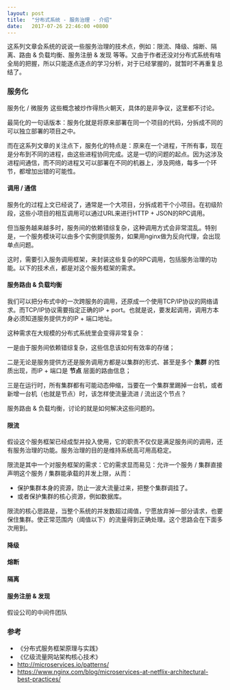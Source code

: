 ```yaml
---
layout: post
title:  "分布式系统 - 服务治理 - 介绍"
date:   2017-07-26 22:46:00 +0800
---
```


这系列文章会系统的说说一些服务治理的技术点，例如：限流、降级、熔断、隔离、路由 & 负载均衡、服务注册 & 发现 等等。又由于作者还没对分布式系统有啥全局的把握，所以只能逐点逐点的学习分析，对于已经掌握的，就暂时不再重复总结了。

### 服务化

服务化 / 微服务 这些概念被炒作得热火朝天，具体的是非争议，这里都不讨论。

最简化的一句话版本：服务化就是将原来部署在同一个项目的代码，分拆成不同的可以独立部署的项目之中。

而在这系列文章的关注点下，服务化的特点是：原来在一个进程，干所有事，现在是分布到不同的进程，由这些进程协同完成。这是一切的问题的起点。因为这涉及进程间通信，而不同的进程又可以部署在不同的机器上，涉及网络，每多一个环节，都增加出错的可能性。

#### 调用 / 通信

服务化的过程上文已经说了，通常是一个大项目，分拆成若干个小项目。在初级阶段，这些小项目的相互调用可以通过URL来进行HTTP + JSON的RPC调用。

但当服务越来越多时，服务间的依赖错综复杂，这种调用方式会非常混乱。特别是，一个服务模块可以由多个实例提供服务，如果用nginx做为反向代理，会出现单点问题。

这时，需要引入服务调用框架，来封装这些复杂的RPC调用，包括服务治理的功能。以下的技术点，都是对这个服务框架的需求。

#### 服务路由 & 负载均衡

我们可以把分布式中的一次跨服务的调用，还原成一个使用TCP/IP协议的网络请求。而TCP/IP协议需要指定正确的IP + port。也就是说，要发起调用，调用方本身必须知道服务提供方的IP + 端口地址。

这种需求在大规模的分布式系统里会变得非常复杂：

一是由于服务间依赖错综复杂，这些信息该如何有效率的存储；

二是无论是服务提供方还是服务调用方都是以集群的形式、甚至是多个 **集群** 的性质出现，而IP + 端口是 **节点** 层面的路由信息；

三是在运行时，所有集群都有可能动态伸缩，当要在一个集群里踢掉一台机，或者新增一台机（也就是节点）时，该怎样使流量流进 / 流出这个节点？

服务路由 & 负载均衡，讨论的就是如何解决这些问题的。

#### 限流

假设这个服务框架已经成型并投入使用，它的职责不仅仅是满足服务间的调用，还有服务治理的功能。服务治理的目的是维持系统高可用高稳定。

限流是其中一个对服务框架的需求：它的需求显而易见：允许一个服务 / 集群直接声明这个服务 / 集群能承载的并发上限，从而：

- 保护集群本身的资源，防止一波大流量过来，把整个集群调挂了。
- 或者保护集群的核心资源，例如数据库。

限流的核心思路是，当整个系统的并发数超过阈值，宁愿放弃掉一部分请求，也要保住集群。使正常范围内（阈值以下）的流量得到正确处理。这个思路会在下面多次用到。

#### 降级

#### 熔断

#### 隔离

#### 服务注册 & 发现

假设公司的中间件团队

### 参考

- 《分布式服务框架原理与实践》
- 《亿级流量网站架构核心技术》
- http://microservices.io/patterns/
- https://www.nginx.com/blog/microservices-at-netflix-architectural-best-practices/
